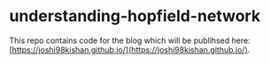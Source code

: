 # understanding-hopfield-network

This repo contains code for the blog which will be publihsed here: [https://joshi98kishan.github.io/](https://joshi98kishan.github.io/).
